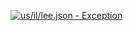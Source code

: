 [![us/il/lee.json - Exception](https://img.shields.io/badge/us/il/lee.json-Exception-red)](https://github.com/openaddresses/openaddresses/tree/master/sources/us/il/lee.json)
